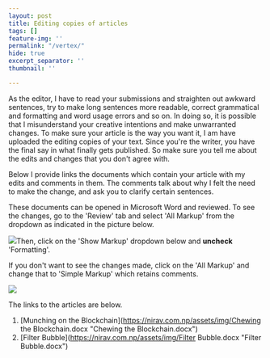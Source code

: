 ```yaml
---
layout: post
title: Editing copies of articles
tags: []
feature-img: ''
permalink: "/vertex/"
hide: true
excerpt_separator: ''
thumbnail: ''

---
```

As the editor, I have to read your submissions and straighten out awkward sentences, try to make long sentences more readable, correct grammatical and formatting and word usage errors and so on. In doing so, it is possible that I misunderstand your creative intentions and make unwarranted changes. To make sure your article is the way you want it, I am have uploaded the editing copies of your text. Since you're the writer, you have the final say in what finally gets published. So make sure you tell me about the edits and changes that you don't agree with.

Below I provide links the documents which contain your article with my edits and comments in them. The comments talk about why I felt the need to make the change, and ask you to clarify certain sentences. 

These documents can be opened in Microsoft Word and reviewed. To see the changes, go to the 'Review' tab and select 'All Markup' from the dropdown as indicated in the picture below.

![](https://nirav.com.np/assets/img/scr1.png)Then, click on the 'Show Markup' dropdown below and **uncheck** 'Formatting'.

If you don't want to see the changes made, click on the 'All Markup' and change that to 'Simple Markup' which retains comments.

![](https://nirav.com.np/assets/img/scr2.png)

The links to the articles are below.

1. [Munching on the Blockchain](https://nirav.com.np/assets/img/Chewing the Blockchain.docx "Chewing the Blockchain.docx")
2. [Filter Bubble](https://nirav.com.np/assets/img/Filter Bubble.docx "Filter Bubble.docx")